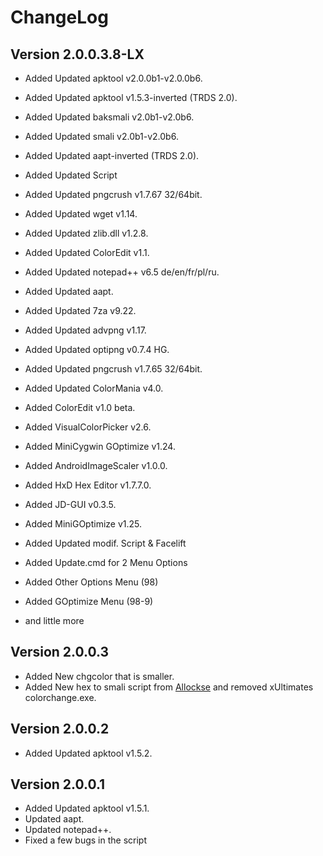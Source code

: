 ChangeLog
===============================================================================

Version 2.0.0.3.8-LX
--------------------

 * Added Updated apktool v2.0.0b1-v2.0.0b6.
 * Added Updated apktool v1.5.3-inverted (TRDS 2.0).
 * Added Updated baksmali v2.0b1-v2.0b6.
 * Added Updated smali v2.0b1-v2.0b6.
 * Added Updated aapt-inverted (TRDS 2.0).
 * Added Updated Script
 * Added Updated pngcrush v1.7.67 32/64bit.
 * Added Updated wget v1.14.
 * Added Updated zlib.dll v1.2.8.
 * Added Updated ColorEdit v1.1. 
 * Added Updated notepad++ v6.5 de/en/fr/pl/ru.
 * Added Updated aapt.
 * Added Updated 7za v9.22.
 * Added Updated advpng v1.17.
 * Added Updated optipng v0.7.4 HG.
 * Added Updated pngcrush v1.7.65 32/64bit.
 * Added Updated ColorMania v4.0. 
 
 * Added ColorEdit v1.0 beta.
 * Added VisualColorPicker v2.6.
 * Added MiniCygwin GOptimize v1.24.
 * Added AndroidImageScaler v1.0.0.
 * Added HxD Hex Editor v1.7.7.0.
 * Added JD-GUI v0.3.5.
 * Added MiniGOptimize v1.25.
 
 * Added Updated modif. Script & Facelift
 * Added Update.cmd for 2 Menu Options
 * Added Other Options Menu (98)
 * Added GOptimize Menu (98-9)
 * and little more
 

Version 2.0.0.3
---------------

 * Added New chgcolor that is smaller.
 * Added New hex to smali script from [Allockse][1] and removed xUltimates colorchange.exe.


Version 2.0.0.2
---------------

 * Added Updated apktool v1.5.2.


Version 2.0.0.1
---------------

 * Added Updated apktool v1.5.1.
 * Updated aapt.
 * Updated notepad++.
 * Fixed a few bugs in the script





 [1]: http://forum.xda-developers.com/showthread.php?t=1129753